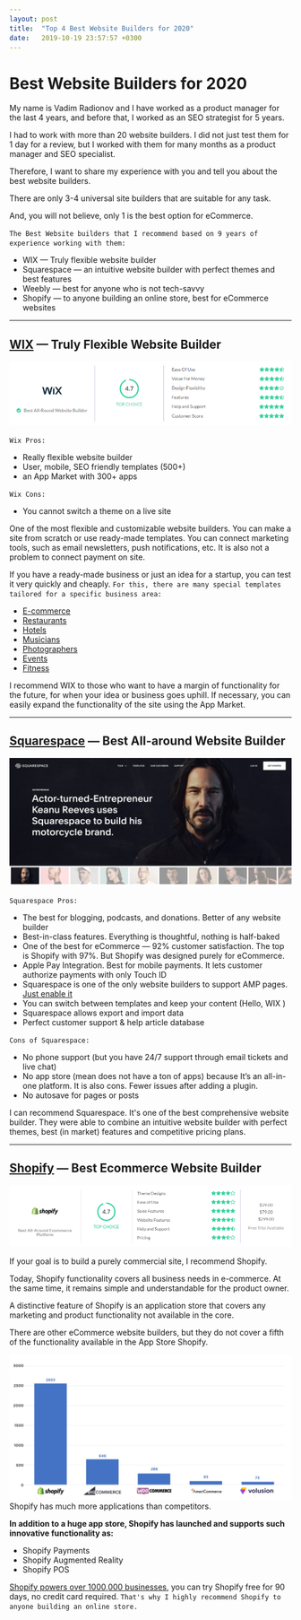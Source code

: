 ```yaml
---
layout: post
title:  "Top 4 Best Website Builders for 2020"
date:   2019-10-19 23:57:57 +0300
---
```

# Best Website Builders for 2020
    
My name is Vadim Radionov and I have worked as a product manager for the last 4 years, and before that, I worked as an SEO strategist for 5 years.

I had to work with more than 20 website builders. I did not just test them for 1 day for a review, but I worked with them for many months as a product manager and SEO specialist.

Therefore, I want to share my experience with you and tell you about the best website builders.

There are only 3-4 universal site builders that are suitable for any task.

And, you will not believe, only 1 is the best option for eCommerce.

`The Best Website builders that I recommend based on 9 years of experience working with them:`
* WIX — Truly flexible website builder
* Squarespace —  an intuitive website builder with perfect themes and best features
* Weebly — best for anyone who is not tech-savvy
* Shopify — to anyone building an online store, best for eCommerce websites

***


## [WIX] — Truly Flexible Website Builder
[WIX]: https://wix.com
![WIX-scores](/assets/wix-stars.png)

`Wix Pros:`

* Really flexible website builder
* User,  mobile,  SEO friendly templates (500+)
* an App Market with 300+ apps

`Wix Cons:`

* You cannot switch a theme on a live site

One of the most flexible and customizable website builders. You can make a site from scratch or use ready-made templates. You can connect marketing tools, such as email newsletters, push notifications, etc. It is also not a problem to connect payment on site.

If you have a ready-made business or just an idea for a startup, you can test it very quickly and cheaply. `For this, there are many special templates tailored for a specific business area:`

* [E-commerce]
* [Restaurants]
* [Hotels]
* [Musicians]
* [Photographers]
* [Events]
* [Fitness]

[E-commerce]: https://www.wix.com/ecommerce/website
[Restaurants]: https://www.wix.com/restaurant/website
[Hotels]: https://wix.com/hotels/website
[Musicians]: https://wix.com/music/website
[Photographers]: https://www.wix.com/photography/website
[Events]: https://www.wix.com/event/website
[Fitness]: https://www.wix.com/fitness/website

I recommend WIX to those who want to have a margin of functionality for the future, for when your idea or business goes uphill. If necessary, you can easily expand the functionality of the site using the App Market.

***

## [Squarespace] — Best All-around Website Builder
[Squarespace]: https://www.squarespace.com/

![keanu-squarespace-website](/assets/keanu-squarespace.jpg)

`Squarespace Pros:`

* The best for blogging, podcasts, and donations.  Better of any website builder
* Best-in-class features. Everything is thoughtful, nothing is half-baked
* One of the best for eCommerce —  92% customer satisfaction. The top is Shopify with 97%. But  Shopify was designed purely for eCommerce.
* Apple Pay Integration. Best for mobile payments. It lets customer authorize payments with only Touch ID
* Squarespace is one of the only website builders to support AMP pages. [Just enable it]
* You can switch between templates and keep your content (Hello, WIX )
* Squarespace allows export and import data 
* Perfect customer support & help article database

[Just enable it]: https://support.squarespace.com/hc/en-us/articles/223766868-Using-AMP-with-Squarespace

`Cons of Squarespace:`

* No phone support (but you have 24/7 support through email tickets and live chat)
* No app store (mean does not have a ton of apps) because It’s an all-in-one platform. It is also cons. Fewer issues after adding a plugin. 
* No autosave for pages or posts

I can recommend Squarespace. It's one of the best comprehensive website builder.  They were able to combine an intuitive website builder with perfect themes, best (in market) features and competitive pricing plans.

***
## [Shopify] — Best Ecommerce Website Builder
[Shopify]: https://www.shopify.com/
![shipify-scores](/assets/shopify-scores.png)

If your goal is to build a purely commercial site, I recommend Shopify.

Today, Shopify functionality covers all business needs in e-commerce. At the same time, it remains simple and understandable for the product owner.

A distinctive feature of Shopify is an application store that covers any marketing and product functionality not available in the core.

There are other eCommerce website builders, but they do not cover a fifth of the functionality available in the App Store Shopify.

![Shopify-app-store-statistics](/assets/shopify-app-store-statistics.jpg)
Shopify has much more applications than competitors.

**In addition to a huge app store, Shopify has launched and supports such innovative functionality as:**

* Shopify Payments
* Shopify Augmented Reality
* Shopify POS

[Shopify powers over 1000,000 businesses], you can try Shopify free for 90 days, no credit card required. `That's why I highly recommend Shopify to anyone building an online store.`

[Shopify powers over 1000,000 businesses]: https://www.shopify.com/free-trial
